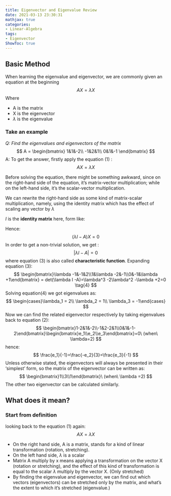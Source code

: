 ```yaml
---
title: Eigenvector and Eigenvalue Review 
date: 2021-03-13 23:30:31
mathjax: true
categories:
- Linear-Algebra
tags:
- Eigenvector 
ShowToc: true
---
```


## Basic Method
When learning the eigenvalue and eigenvector, we are commonly given an equation at the beginning
$$
AX = \lambda X \tag{1}
$$
Where
- A is the matrix
- X is the eigenvector
- $\lambda$ is the eigenvalue

### Take an example
*Q: Find the eigenvalues and eigenvectors of the matrix*
$$
A = \begin{bmatrix}
1&1&-2\\
-1&2&1\\
0&1&-1
\end{bmatrix}
$$
A: To get the answer, firstly apply the equation (1) :
$$
AX = \lambda X \tag{1}
$$

Before solving the equation, there might be something awkward, since on the right-hand side of the equation, it’s matrix-vector multiplication; while on the left-hand side, it’s the scalar-vector multiplication. 

We can rewrite the right-hand side as some kind of matrix-scalar multiplication, namely, using the identity matrix which has the effect of scaling any vector by $\lambda$

*I* is the **identity matrix** here, form like:

Hence:
$$
(\lambda I-A)X=0 \tag{2}
$$
In order to get a non-trivial solution, we get :
$$
\left| \lambda I-A\right| = 0 \tag{3}
$$
where equation (3) is also called **characteristic function**.
Expanding equation (3):
$$
\begin{bmatrix}\lambda -1&-1&2\\1&\lambda -2&-1\\0&-1&\lambda +1\end{bmatrix} = det(\lambda I -A)=\lambda^3 -2\lambda^2 -\lambda +2=0 \tag{4}
$$
Solving equation(4) we got eigenvalues as:
$$
\begin{cases}\lambda_1 = 2\\ \lambda_2 = 1\\ \lambda_3 = -1\end{cases}
$$
Now we can find the related eigenvector respectively by taking eigenvalues back to equation (2):
$$
\begin{bmatrix}1-2&1&-2\\-1&2-2&1\\0&1&-1-2\end{bmatrix}\begin{bmatrix}e_1\\e_2\\e_3\end{bmatrix}=0\ (when\ \lambda=2)
$$
hence:
$$
\frac{e_1}{-1}=\frac{-e_2}{3}=\frac{e_3}{-1}
$$
Unless otherwise stated, the eigenvectors will always be presented in their ‘simplest’ form, so the matrix of the eigenvector can be written as:
$$
\begin{bmatrix}1\\3\\1\end{bmatrix}\ (when\ \lambda =2)
$$
The other two eigenvector can be calculated similarly.

## What does it mean?
### Start from definition
looking back to the equation (1) again:
$$
AX=\lambda X \tag{1}
$$
- On the right hand side, A is a matrix, stands for a kind of linear transformation (rotation, stretching).
- On the left hand side, $\lambda$ is a scalar
- Matrix A multiply by x means applying a transformation on the vector X (rotation or stretching), and the effect of this kind of transformation is equal to the scalar $\lambda$ multiply by the vector X. (Only stretched)
- By finding the eigenvalue and eigenvector, we can find out which vectors (eigenvectors) can be stretched only by the matrix, and what’s the extent to which it’s stretched (eigenvalue.)